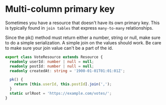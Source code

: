 # Multi-column primary key

Sometimes you have a resource that doesn't have its own primary key. This is typically
found in `join tables` that express `many-to-many` relationships.

Since the pk() method must return either a number, string or null, make sure to
do a simple serialization. A simple join on the values should work. Be care to
make sure your join value can't be a part of the id.

```typescript
export class VoteResource extends Resource {
  readonly userId: number | null = null;
  readonly postId: number | null = null;
  readonly createdAt: string = '1900-01-01T01:01:01Z';

  pk() {
    return [this.userId, this.postId].join(',');
  }
  static urlRoot = 'https://example.com/votes/';
}
```
